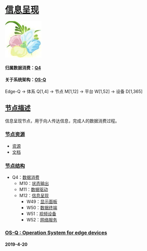 ﻿# [信息呈现](https://github.com/OS-Q/M12) 
[![sites](OS-Q/OS-Q.png)](http://www.OS-Q.com)
#### 归属数据消费：[Q4](https://github.com/OS-Q/Q4)
#### 关于系统架构：[OS-Q](https://github.com/OS-Q/OS-Q)
Edge-Q -> 体系 Q[1,4] -> 节点 M[1,12] -> 平台 W[1,52] -> 设备 D[1,365]
## [节点描述](https://github.com/OS-Q/M12/wiki) 

信息呈现节点，用于向人传达信息，完成人的数据消费过程。

### [节点资源](https://github.com/OS-Q/M12) 

- [资源](src/)
- [文档](docs/)

### [节点结构](https://github.com/OS-Q/Q4)

* Q4：[数据消费](https://github.com/OS-Q/Q4)
    * M10：[状态输出](https://github.com/OS-Q/M10)
    * M11：[数据驱动](https://github.com/OS-Q/M11)
    * M12：[信息呈现](https://github.com/OS-Q/M12)
        * W49：[显示面板](https://github.com/OS-Q/W49)
        * W50：[数据终端](https://github.com/OS-Q/W50)
        * W51：[视频设备](https://github.com/OS-Q/W51)
        * W52：[网络服务](https://github.com/OS-Q/W52)

### [OS-Q : Operation System for edge devices](http://www.OS-Q.com/Edge/M12)
####  2019-4-20  

